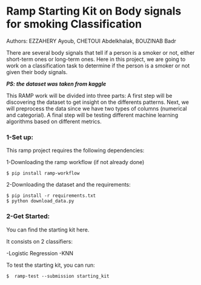 # Ramp Starting Kit on Body signals for smoking Classification

Authors: EZZAHERY Ayoub, CHETOUI Abdelkhalak, BOUZINAB Badr

There are several body signals that tell if a person is a smoker or not, either short-term ones or long-term ones. Here in this project, we are going to work on a classification task to determine if the person is a smoker or not given their body signals. 

***PS: the dataset was taken from kaggle***

This RAMP work will be divided into three parts: A first step will be discovering the dataset to get insight on the differents patterns. Next, we will preprocess the data since we have two types of columns (numerical and categorial). A final step will be testing different machine learning algorithms based on different metrics.


### 1-Set up:

This ramp project requires the following dependencies:


1-Downloading the ramp workflow (if not already done)
```
$ pip install ramp-workflow
```
 
 2-Downloading the dataset and the requirements:
 ```
$ pip install -r requirements.txt
$ python download_data.py
```

### 2-Get Started:

You can find the starting kit here.

It consists on 2 classifiers:

-Logistic Regression
-KNN

To test the starting kit, you can run:
```
$  ramp-test --submission starting_kit
```
 
 
